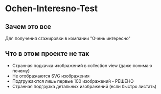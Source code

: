 # Ochen-Interesno-Test

## Зачем это все
Для получения стажировки в компании "Очень интересно"

## Что в этом проекте не так
- Странная подкачка изображений в collection view (даже понимаю почему)
- Не отображаются SVG изображения
- Подгружаются лишь первые 100 изображений - РЕШЕНО
- Странная подгрузка детальных изображений (если быстро листать)
